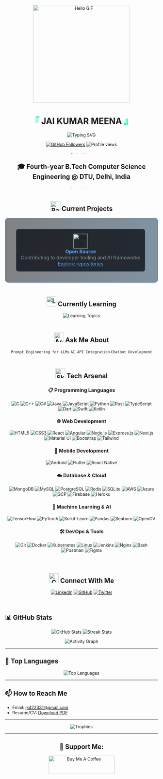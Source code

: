 <!-- README.md -->

<div align="center">
  
  <!-- Cyberpunk/Tech-themed header -->
  <img src="https://raw.githubusercontent.com/mannuking/mannuking/main/assets/hello.gif" alt="Hello GIF" width="320" />
  
  <h1>
    <span style="color:#00FFAA">『</span>
    JAI KUMAR MEENA
    <span style="color:#00FFAA">』</span>
</h1>

  <p>
    <img src="https://readme-typing-svg.herokuapp.com?font=JetBrains+Mono&size=22&duration=2000&pause=800&color=00FFAA&center=true&vCenter=true&multiline=true&width=600&height=80&lines=Computer+Science+Student+%40+DTU+Delhi;Open+Source+Enthusiast;Tech+Explorer+%7C+AI+Developer" alt="Typing SVG" />
  </p>

  <!-- Digital frame for profile info -->
  <div>
    <a href="https://github.com/mannuking"><img src="https://img.shields.io/github/followers/mannuking?style=for-the-badge&logo=github&color=0A0C10&logoColor=FFFFFF&labelColor=0D1117" alt="GitHub Followers"></a>
    <img src="https://komarev.com/ghpvc/?username=mannuking&color=0D1117&style=for-the-badge&label=PROFILE+VIEWS" alt="Profile views" />
  </div>
</div>

<br />

<!-- Main Content with cyberpunk-inspired dividers -->
<div align="center">
  <img src="https://raw.githubusercontent.com/DenverCoder1/DenverCoder1/main/assets/line.gif" width="100%" height="4" alt="Digital Line" />
</div>

<h2 align="center">🎓 Fourth-year B.Tech Computer Science Engineering @ DTU, Delhi, India</h2>

<div align="center">
  <img src="https://raw.githubusercontent.com/DenverCoder1/DenverCoder1/main/assets/line.gif" width="100%" height="4" alt="Digital Line" />
</div>

<br />

<!-- What I'm Working On Section with improved styling -->
<h2 align="center">
  <img src="https://cultofthepartyparrot.com/parrots/hd/githubparrot.gif" width="32" alt="Radar" />
  Current Projects
</h2>

<div align="center">
  <div style="background: linear-gradient(90deg, rgba(5,7,12,0.5) 0%, rgba(5,41,71,0.5) 100%); border-radius: 10px; padding: 20px; border: 1px solid #2f71a1; max-width: 550px; margin: 0 auto;">
    <table style="border-collapse: separate; border-spacing: 15px; background: none; margin: 0 auto;">
      <tr>
        <td align="center" style="background: rgba(13,17,23,0.8); border-radius: 8px; padding: 15px; border: 1px solid #2d5c88;">
          <img src="https://img.icons8.com/nolan/64/code.png" width="48" alt="OSS" />
          <br />
          <b style="color: #58a6ff; font-size: 16px;">Open Source</b>
          <br />
          <span style="color: #8b949e;">Contributing to developer tooling and AI frameworks</span>
          <br />
          <a href="https://github.com/mannuking?tab=repositories" style="color: #58a6ff; text-decoration: none; border-bottom: 1px dashed #58a6ff;">Explore repositories</a>
        </td>
      </tr>
    </table>
  </div>
</div>

<br />

<!-- Currently Learning Section with improved styling -->
<h2 align="center">
  <img src="https://img.icons8.com/nolan/64/brain.png" width="32" alt="Learning" />
  Currently Learning
</h2>

<div align="center">
  <img src="https://readme-typing-svg.herokuapp.com?font=JetBrains+Mono&weight=600&size=24&pause=1000&color=FF4500&center=true&vCenter=true&width=500&lines=MCP+Servers;Agentic+AI;Custom+Model+Deployment" alt="Learning Topics" />
</div>

<br />

<!-- Ask Me About Section -->
<h2 align="center">
  <img src="https://img.icons8.com/nolan/64/chat.png" width="32" alt="Ask" />
  Ask Me About
</h2>

<div align="center">
  <code>Prompt Engineering for LLMs</code>
  <code>AI API Integration</code>
  <code>Chatbot Development</code>
</div>

<br />

<!-- Skills section with boxy tech theme - no dropdowns -->
<h2 align="center">
  <img src="https://img.icons8.com/nolan/64/wrench.png" width="32" alt="Skills" />
  Tech Arsenal
</h2>

<!-- Programming Languages -->
<h3 align="center">📋 Programming Languages</h3>
<div align="center" style="margin: 20px 0">
  <a href="#" style="text-decoration:none">
    <img src="https://img.shields.io/badge/C-00599C?style=for-the-badge&logo=c&logoColor=white" alt="C"/>
  </a>
  <a href="#" style="text-decoration:none">
    <img src="https://img.shields.io/badge/C%2B%2B-00599C?style=for-the-badge&logo=c%2B%2B&logoColor=white" alt="C++"/>
  </a>
  <a href="#" style="text-decoration:none">
    <img src="https://img.shields.io/badge/C%23-239120?style=for-the-badge&logo=c-sharp&logoColor=white" alt="C#"/>
  </a>
  <a href="#" style="text-decoration:none">
    <img src="https://img.shields.io/badge/Java-ED8B00?style=for-the-badge&logo=java&logoColor=white" alt="Java"/>
  </a>
  <a href="#" style="text-decoration:none">
    <img src="https://img.shields.io/badge/JavaScript-F7DF1E?style=for-the-badge&logo=javascript&logoColor=black" alt="JavaScript"/>
  </a>
  <a href="#" style="text-decoration:none">
    <img src="https://img.shields.io/badge/Python-3776AB?style=for-the-badge&logo=python&logoColor=white" alt="Python"/>
  </a>
  <a href="#" style="text-decoration:none">
    <img src="https://img.shields.io/badge/Rust-000000?style=for-the-badge&logo=rust&logoColor=white" alt="Rust"/>
  </a>
  <a href="#" style="text-decoration:none">
    <img src="https://img.shields.io/badge/TypeScript-007ACC?style=for-the-badge&logo=typescript&logoColor=white" alt="TypeScript"/>
  </a>
  <a href="#" style="text-decoration:none">
    <img src="https://img.shields.io/badge/Dart-0175C2?style=for-the-badge&logo=dart&logoColor=white" alt="Dart"/>
  </a>
  <a href="#" style="text-decoration:none">
    <img src="https://img.shields.io/badge/Swift-FA7343?style=for-the-badge&logo=swift&logoColor=white" alt="Swift"/>
  </a>
  <a href="#" style="text-decoration:none">
    <img src="https://img.shields.io/badge/Kotlin-0095D5?style=for-the-badge&logo=kotlin&logoColor=white" alt="Kotlin"/>
  </a>
</div>

<!-- Web Development -->
<h3 align="center">🌐 Web Development</h3>
<div align="center" style="margin: 20px 0">
  <a href="#" style="text-decoration:none">
    <img src="https://img.shields.io/badge/HTML5-E34F26?style=for-the-badge&logo=html5&logoColor=white" alt="HTML5"/>
  </a>
  <a href="#" style="text-decoration:none">
    <img src="https://img.shields.io/badge/CSS3-1572B6?style=for-the-badge&logo=css3&logoColor=white" alt="CSS3"/>
  </a>
  <a href="#" style="text-decoration:none">
    <img src="https://img.shields.io/badge/React-20232A?style=for-the-badge&logo=react&logoColor=61DAFB" alt="React"/>
  </a>
  <a href="#" style="text-decoration:none">
    <img src="https://img.shields.io/badge/Angular-DD0031?style=for-the-badge&logo=angular&logoColor=white" alt="Angular"/>
  </a>
  <a href="#" style="text-decoration:none">
    <img src="https://img.shields.io/badge/Node.js-43853D?style=for-the-badge&logo=node.js&logoColor=white" alt="Node.js"/>
  </a>
  <a href="#" style="text-decoration:none">
    <img src="https://img.shields.io/badge/Express.js-404D59?style=for-the-badge&logo=express&logoColor=white" alt="Express.js"/>
  </a>
  <a href="#" style="text-decoration:none">
    <img src="https://img.shields.io/badge/Next.js-000000?style=for-the-badge&logo=next.js&logoColor=white" alt="Next.js"/>
  </a>
  <a href="#" style="text-decoration:none">
    <img src="https://img.shields.io/badge/Material--UI-0081CB?style=for-the-badge&logo=material-ui&logoColor=white" alt="Material UI"/>
  </a>
  <a href="#" style="text-decoration:none">
    <img src="https://img.shields.io/badge/Bootstrap-563D7C?style=for-the-badge&logo=bootstrap&logoColor=white" alt="Bootstrap"/>
  </a>
  <a href="#" style="text-decoration:none">
    <img src="https://img.shields.io/badge/Tailwind_CSS-38B2AC?style=for-the-badge&logo=tailwind-css&logoColor=white" alt="Tailwind"/>
  </a>
</div>

<!-- Mobile Development -->
<h3 align="center">📱 Mobile Development</h3>
<div align="center" style="margin: 20px 0">
  <a href="#" style="text-decoration:none">
    <img src="https://img.shields.io/badge/Android-3DDC84?style=for-the-badge&logo=android&logoColor=white" alt="Android"/>
  </a>
  <a href="#" style="text-decoration:none">
    <img src="https://img.shields.io/badge/Flutter-02569B?style=for-the-badge&logo=flutter&logoColor=white" alt="Flutter"/>
  </a>
  <a href="#" style="text-decoration:none">
    <img src="https://img.shields.io/badge/React_Native-20232A?style=for-the-badge&logo=react&logoColor=61DAFB" alt="React Native"/>
  </a>
</div>

<!-- Database & Cloud -->
<h3 align="center">☁️ Database & Cloud</h3>
<div align="center" style="margin: 20px 0">
  <a href="#" style="text-decoration:none">
    <img src="https://img.shields.io/badge/MongoDB-4EA94B?style=for-the-badge&logo=mongodb&logoColor=white" alt="MongoDB"/>
  </a>
  <a href="#" style="text-decoration:none">
    <img src="https://img.shields.io/badge/MySQL-00000F?style=for-the-badge&logo=mysql&logoColor=white" alt="MySQL"/>
  </a>
  <a href="#" style="text-decoration:none">
    <img src="https://img.shields.io/badge/PostgreSQL-316192?style=for-the-badge&logo=postgresql&logoColor=white" alt="PostgreSQL"/>
  </a>
  <a href="#" style="text-decoration:none">
    <img src="https://img.shields.io/badge/Redis-DC382D?style=for-the-badge&logo=redis&logoColor=white" alt="Redis"/>
  </a>
  <a href="#" style="text-decoration:none">
    <img src="https://img.shields.io/badge/SQLite-07405E?style=for-the-badge&logo=sqlite&logoColor=white" alt="SQLite"/>
  </a>
  <a href="#" style="text-decoration:none">
    <img src="https://img.shields.io/badge/Amazon_AWS-232F3E?style=for-the-badge&logo=amazon-aws&logoColor=white" alt="AWS"/>
  </a>
  <a href="#" style="text-decoration:none">
    <img src="https://img.shields.io/badge/Microsoft_Azure-0089D6?style=for-the-badge&logo=microsoft-azure&logoColor=white" alt="Azure"/>
  </a>
  <a href="#" style="text-decoration:none">
    <img src="https://img.shields.io/badge/Google_Cloud-4285F4?style=for-the-badge&logo=google-cloud&logoColor=white" alt="GCP"/>
  </a>
  <a href="#" style="text-decoration:none">
    <img src="https://img.shields.io/badge/Firebase-FFCA28?style=for-the-badge&logo=firebase&logoColor=black" alt="Firebase"/>
  </a>
  <a href="#" style="text-decoration:none">
    <img src="https://img.shields.io/badge/Heroku-430098?style=for-the-badge&logo=heroku&logoColor=white" alt="Heroku"/>
  </a>
</div>

<!-- Machine Learning & AI -->
<h3 align="center">🧠 Machine Learning & AI</h3>
<div align="center" style="margin: 20px 0">
  <a href="#" style="text-decoration:none">
    <img src="https://img.shields.io/badge/TensorFlow-FF6F00?style=for-the-badge&logo=tensorflow&logoColor=white" alt="TensorFlow"/>
  </a>
  <a href="#" style="text-decoration:none">
    <img src="https://img.shields.io/badge/PyTorch-EE4C2C?style=for-the-badge&logo=pytorch&logoColor=white" alt="PyTorch"/>
  </a>
  <a href="#" style="text-decoration:none">
    <img src="https://img.shields.io/badge/scikit_learn-F7931E?style=for-the-badge&logo=scikit-learn&logoColor=white" alt="Scikit-Learn"/>
  </a>
  <a href="#" style="text-decoration:none">
    <img src="https://img.shields.io/badge/Pandas-150458?style=for-the-badge&logo=pandas&logoColor=white" alt="Pandas"/>
  </a>
  <a href="#" style="text-decoration:none">
    <img src="https://img.shields.io/badge/Seaborn-3776AB?style=for-the-badge&logo=python&logoColor=white" alt="Seaborn"/>
  </a>
  <a href="#" style="text-decoration:none">
    <img src="https://img.shields.io/badge/OpenCV-5C3EE8?style=for-the-badge&logo=opencv&logoColor=white" alt="OpenCV"/>
  </a>
</div>

<!-- DevOps & Tools -->
<h3 align="center">🛠️ DevOps & Tools</h3>
<div align="center" style="margin: 20px 0">
  <a href="#" style="text-decoration:none">
    <img src="https://img.shields.io/badge/Git-F05032?style=for-the-badge&logo=git&logoColor=white" alt="Git"/>
  </a>
  <a href="#" style="text-decoration:none">
    <img src="https://img.shields.io/badge/Docker-2496ED?style=for-the-badge&logo=docker&logoColor=white" alt="Docker"/>
  </a>
  <a href="#" style="text-decoration:none">
    <img src="https://img.shields.io/badge/Kubernetes-326CE5?style=for-the-badge&logo=kubernetes&logoColor=white" alt="Kubernetes"/>
  </a>
  <a href="#" style="text-decoration:none">
    <img src="https://img.shields.io/badge/Linux-FCC624?style=for-the-badge&logo=linux&logoColor=black" alt="Linux"/>
  </a>
  <a href="#" style="text-decoration:none">
    <img src="https://img.shields.io/badge/Jenkins-D24939?style=for-the-badge&logo=jenkins&logoColor=white" alt="Jenkins"/>
  </a>
  <a href="#" style="text-decoration:none">
    <img src="https://img.shields.io/badge/Nginx-009639?style=for-the-badge&logo=nginx&logoColor=white" alt="Nginx"/>
  </a>
  <a href="#" style="text-decoration:none">
    <img src="https://img.shields.io/badge/Bash-4EAA25?style=for-the-badge&logo=gnu-bash&logoColor=white" alt="Bash"/>
  </a>
  <a href="#" style="text-decoration:none">
    <img src="https://img.shields.io/badge/Postman-FF6C37?style=for-the-badge&logo=postman&logoColor=white" alt="Postman"/>
  </a>
  <a href="#" style="text-decoration:none">
    <img src="https://img.shields.io/badge/Figma-F24E1E?style=for-the-badge&logo=figma&logoColor=white" alt="Figma"/>
  </a>
</div>

<br />

<!-- Connect With Me section with cyberpunk styling -->
<h2 align="center">
  <img src="https://img.icons8.com/nolan/64/link.png" width="32" alt="Connect" />
  Connect With Me
</h2>

<p align="center">
  <a href="https://linkedin.com/in/jai-kumar-meena-431b80213"><img src="https://img.shields.io/badge/LinkedIn-Connect-blue?logo=linkedin&style=for-the-badge" alt="LinkedIn"/></a>
  <a href="https://github.com/mannuking"><img src="https://img.shields.io/badge/GitHub-Follow-gray?logo=github&style=for-the-badge" alt="GitHub"/></a>
  <a href="https://x.com/NSUTKING"><img src="https://img.shields.io/badge/Twitter-Follow-1DA1F2?logo=twitter&style=for-the-badge" alt="Twitter"/></a>
</p>

<br />

<!-- THIS SECTION WILL NOT BE MODIFIED AS REQUESTED BY THE USER -->
## 📊 GitHub Stats

<p align="center">
  <img src="https://github-readme-stats.vercel.app/api?username=mannuking&show_icons=true&theme=radical&hide_border=true" alt="GitHub Stats" />
  <img src="https://github-readme-streak-stats.herokuapp.com/?user=mannuking&theme=radical&hide_border=true" alt="Streak Stats" />
</p>

<p align="center">
  <img src="https://github-readme-activity-graph.vercel.app/graph?username=mannuking&theme=react-dark&hide_border=true" alt="Activity Graph"/>
</p>

---

## 🎯 Top Languages

<div align="center">
  <img src="https://github-readme-stats.vercel.app/api/top-langs?username=mannuking&layout=compact&theme=radical&hide_border=true" alt="Top Languages" />
</div>

---

## 📫 How to Reach Me

- Email: <a href="mailto:jk422331@gmail.com">jk422331@gmail.com</a>
- Resume/CV: <a href="https://drive.google.com/file/d/1FAjp_zkjoE6swMn1P3u8bkbLF8FY3koy/view?usp=sharing">Download PDF</a>

---

<p align="center">
  <img src="https://github-profile-trophy.vercel.app/?username=mannuking&theme=onedark&no-frame=true" alt="Trophies" />
</p>

---

<h2 align="center">💸 Support Me:</h2>

<p align="center">
  <a href="https://www.buymeacoffee.com/mannuking" target="_blank">
    <img src="https://cdn.buymeacoffee.com/buttons/v2/default-yellow.png" alt="Buy Me A Coffee" height="60" width="217">
  </a>
</p>
